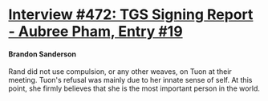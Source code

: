 # [Interview #472: TGS Signing Report - Aubree Pham, Entry #19](https://www.theoryland.com/intvmain.php?i=472#19)

#### Brandon Sanderson

Rand did not use compulsion, or any other weaves, on Tuon at their meeting. Tuon's refusal was mainly due to her innate sense of self. At this point, she firmly believes that she is the most important person in the world.

